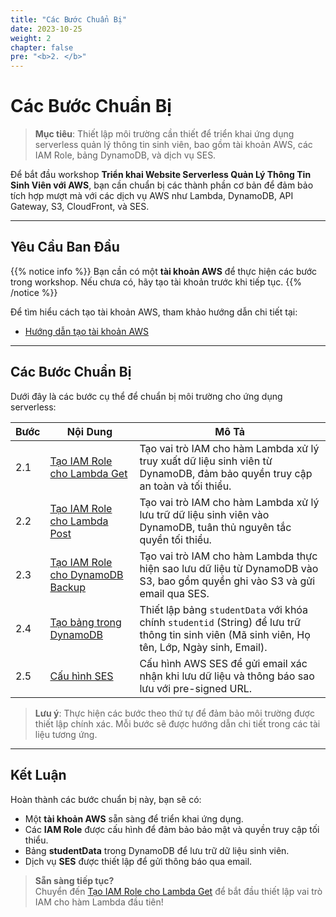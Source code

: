 ```yaml
---
title: "Các Bước Chuẩn Bị"
date: 2023-10-25
weight: 2
chapter: false
pre: "<b>2. </b>"
---
```


# Các Bước Chuẩn Bị

> **Mục tiêu**: Thiết lập môi trường cần thiết để triển khai ứng dụng serverless quản lý thông tin sinh viên, bao gồm tài khoản AWS, các IAM Role, bảng DynamoDB, và dịch vụ SES.

Để bắt đầu workshop **Triển khai Website Serverless Quản Lý Thông Tin Sinh Viên với AWS**, bạn cần chuẩn bị các thành phần cơ bản để đảm bảo tích hợp mượt mà với các dịch vụ AWS như Lambda, DynamoDB, API Gateway, S3, CloudFront, và SES.

---

## Yêu Cầu Ban Đầu

{{% notice info %}}
Bạn cần có một **tài khoản AWS** để thực hiện các bước trong workshop. Nếu chưa có, hãy tạo tài khoản trước khi tiếp tục.
{{% /notice %}}

Để tìm hiểu cách tạo tài khoản AWS, tham khảo hướng dẫn chi tiết tại:  
- [Hướng dẫn tạo tài khoản AWS](https://000001.awsstudygroup.com/)

---

## Các Bước Chuẩn Bị

Dưới đây là các bước cụ thể để chuẩn bị môi trường cho ứng dụng serverless:

| **Bước** | **Nội Dung** | **Mô Tả** |
|----------|--------------|-----------|
| 2.1 | [Tạo IAM Role cho Lambda Get](/2-preparation-steps/2.1-create-iam-role-for-lambda-get/) | Tạo vai trò IAM cho hàm Lambda xử lý truy xuất dữ liệu sinh viên từ DynamoDB, đảm bảo quyền truy cập an toàn và tối thiểu. |
| 2.2 | [Tạo IAM Role cho Lambda Post](/2-preparation-steps/2.2-create-iam-role-for-lambda-post/) | Tạo vai trò IAM cho hàm Lambda xử lý lưu trữ dữ liệu sinh viên vào DynamoDB, tuân thủ nguyên tắc quyền tối thiểu. |
| 2.3 | [Tạo IAM Role cho DynamoDB Backup](/2-preparation-steps/2.3-create-iam-role-for-dynamodb-backup/) | Tạo vai trò IAM cho hàm Lambda thực hiện sao lưu dữ liệu từ DynamoDB vào S3, bao gồm quyền ghi vào S3 và gửi email qua SES. |
| 2.4 | [Tạo bảng trong DynamoDB](/2-preparation-steps/2.4-createtable-in-dynamodb/) | Thiết lập bảng `studentData` với khóa chính `studentid` (String) để lưu trữ thông tin sinh viên (Mã sinh viên, Họ tên, Lớp, Ngày sinh, Email). |
| 2.5 | [Cấu hình SES](/2-preparation-steps/2.5-configureses/) | Cấu hình AWS SES để gửi email xác nhận khi lưu dữ liệu và thông báo sao lưu với pre-signed URL. |

> **Lưu ý**: Thực hiện các bước theo thứ tự để đảm bảo môi trường được thiết lập chính xác. Mỗi bước sẽ được hướng dẫn chi tiết trong các tài liệu tương ứng.

---

## Kết Luận

Hoàn thành các bước chuẩn bị này, bạn sẽ có:  
- Một **tài khoản AWS** sẵn sàng để triển khai ứng dụng.  
- Các **IAM Role** được cấu hình để đảm bảo bảo mật và quyền truy cập tối thiểu.  
- Bảng **studentData** trong DynamoDB để lưu trữ dữ liệu sinh viên.  
- Dịch vụ **SES** được thiết lập để gửi thông báo qua email.  

> **Sẵn sàng tiếp tục?**  
> Chuyển đến [Tạo IAM Role cho Lambda Get](/2-preparation-steps/2.1-create-iam-role-for-lambda-get/) để bắt đầu thiết lập vai trò IAM cho hàm Lambda đầu tiên!